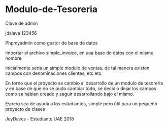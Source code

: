 # Modulo-de-Tesoreria

Clave de admin

jdalava
123456

Phpmyadmin como gestor de base de datos

Importar el archivo simple_invoice, en una base de datos con el mismo nombre

Inicialmente sería un simple modulo de ventas, de tal manera existen campos con denominaciones clientes, etc etc.

En torno que el proyecto se cambio al desarrollo de un modulo de tesoreria y en base de que no se pudo cambiar todo, se decidio dejar los campos como se habian creado y seguir desarrollando bajo el mismo.

Espero sea de ayuda a los estudiantes, simple pero útil para un pequeño proyecto de clases 

JeyDaves - Estudiante UAE  2018

